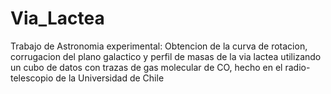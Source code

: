 # Via_Lactea
Trabajo de Astronomia experimental: Obtencion de la curva de rotacion, corrugacion del plano galactico y perfil de masas de la via lactea utilizando un cubo de datos con trazas de gas molecular de CO, hecho en el radio-telescopio de la Universidad de Chile
